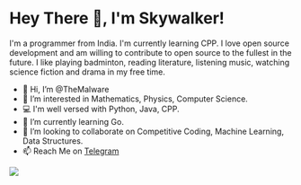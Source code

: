 # Hey There 👋, I'm Skywalker!

I'm a programmer from India. I'm currently learning CPP. I love open source development and am willing to contribute to open source to the fullest in the future. I like playing badminton, reading literature, listening music, watching science fiction and drama in my free time.

- 👋 Hi, I’m @TheMalware
- 👀 I’m interested in Mathematics, Physics, Computer Science.
- 💻 I'm well versed with Python, Java, CPP.
- 🌱 I’m currently learning Go.
- 💞️ I’m looking to collaborate on Competitive Coding, Machine Learning, Data Structures.
- 📫 Reach Me on [Telegram](https://t.me/OpenXS)

![](https://komarev.com/ghpvc/?username=TheMalware&style=flat&abbreviated=true)
